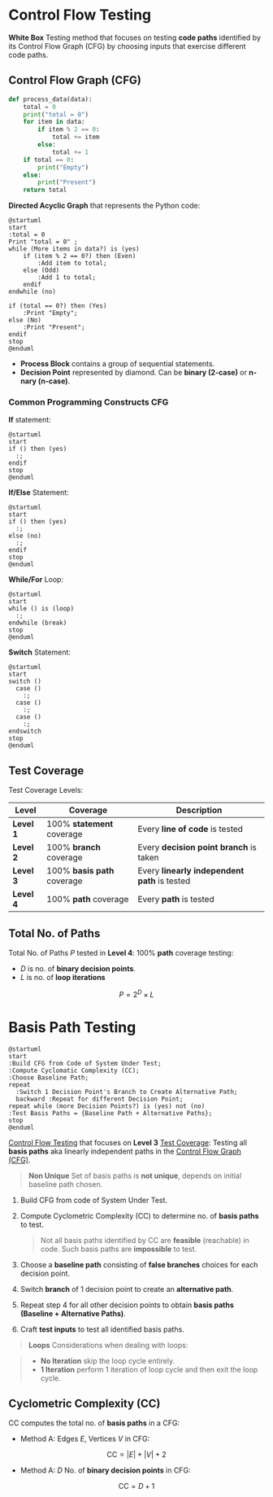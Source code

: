 # Control Flow Testing

**White Box** Testing method that focuses on testing **code paths** identified
by its Control Flow Graph (CFG) by choosing inputs that exercise different code paths.

## Control Flow Graph (CFG)

```python
def process_data(data):
    total = 0
    print("total = 0")
    for item in data:
        if item % 2 == 0:
            total += item
        else:
            total += 1
    if total == 0:
        print("Empty")
    else:
        print("Present")
    return total
```

**Directed Acyclic Graph** that represents the Python code:

```plantuml
@startuml
start
:total = 0
Print "total = 0" ;
while (More items in data?) is (yes)
    if (item % 2 == 0?) then (Even)
        :Add item to total;
    else (Odd)
        :Add 1 to total;
    endif
endwhile (no)

if (total == 0?) then (Yes)
    :Print "Empty";
else (No)
    :Print "Present";
endif
stop
@enduml
```

- **Process Block** contains a group of sequential statements.
- **Decision Point** represented by diamond. Can be **binary (2-case)** or **n-nary (n-case)**.

### Common Programming Constructs CFG

**If** statement:

```plantuml
@startuml
start
if () then (yes)
  :;
endif
stop
@enduml
```

**If/Else** Statement:

```plantuml
@startuml
start
if () then (yes)
  :;
else (no)
  :;
endif
stop
@enduml
```

**While/For** Loop:

```plantuml
@startuml
start
while () is (loop)
  :;
endwhile (break)
stop
@enduml
```

**Switch** Statement:

```plantuml
@startuml
start
switch ()
  case ()
    :;
  case ()
    :;
  case ()
    :;
endswitch
stop
@enduml
```

## Test Coverage

Test Coverage Levels:

| Level       | Coverage                     | Description                                   |
| ----------- | ---------------------------- | --------------------------------------------- |
| **Level 1** | 100% **statement** coverage  | Every **line of code** is tested              |
| **Level 2** | 100% **branch** coverage     | Every **decision point branch** is taken      |
| **Level 3** | 100% **basis path** coverage | Every **linearly independent path** is tested |
| **Level 4** | 100% **path** coverage       | Every **path** is tested                      |

## Total No. of Paths

Total No. of Paths $`P`$ tested in **Level 4**: 100% **path** coverage testing:

- $`D`$ is no. of **binary decision points**.
- $`L`$ is no. of **loop iterations**

```math
P = 2^D \times L
```

# Basis Path Testing

```plantuml
@startuml
start
:Build CFG from Code of System Under Test;
:Compute Cyclomatic Complexity (CC);
:Choose Baseline Path;
repeat
  :Switch 1 Decision Point's Branch to Create Alternative Path;
  backward :Repeat for different Decision Point;
repeat while (more Decision Points?) is (yes) not (no)
:Test Basis Paths = {Baseline Path + Alternative Paths};
stop
@enduml
```

[Control Flow Testing](#control-flow-testing) that focuses on **Level 3** [Test Coverage](#test-coverage):
Testing all **basis paths** aka linearly independent paths in the [Control Flow Graph (CFG)](#control-flow-graph-cfg).

> **Non Unique** Set of basis paths is **not unique**, depends on initial baseline path chosen.

1. Build CFG from code of System Under Test.

2. Compute Cyclometric Complexity (CC) to determine no. of **basis paths** to test.

    > Not all basis paths identified by CC are **feasible** (reachable) in code.
    > Such basis paths are **impossible** to test.

3. Choose a **baseline path** consisting of **false branches** choices for each decision point.

4. Switch **branch** of 1 decision point to create an **alternative path**.

5. Repeat step 4 for all other decision points to obtain **basis paths (Baseline + Alternative Paths)**.

6. Craft **test inputs** to test all identified basis paths.

> **Loops** Considerations when dealing with loops:

> - **No Iteration** skip the loop cycle entirely.
> - **1 Iteration** perform 1 iteration of loop cycle and then exit the loop cycle.

## Cyclometric Complexity (CC)

CC computes the total no. of **basis paths** in a CFG:

- Method A: Edges $`E`$, Vertices $`V`$ in CFG:

```math
\text{CC} = |E| + |V| + 2
```

- Method A: $`D`$ No. of **binary decision points** in CFG:

```math
\text{CC} = D + 1
```
